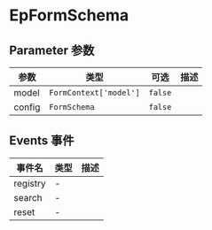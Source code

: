# EpFormSchema
## Parameter 参数
| 参数 | 类型 | 可选 | 描述 |
| --- | --- | --- | --- |
| model | `FormContext['model']` | `false` | 
| config | `FormSchema` | `false` | 
## Events 事件
| 事件名 | 类型 |  描述 |
| --- | --- |  --- |
| registry | - |  |
| search | - |  |
| reset | - |  |

